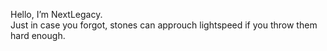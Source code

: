 Hello, I’m NextLegacy.  
Just in case you forgot, stones can approuch lightspeed if you throw them hard enough.
